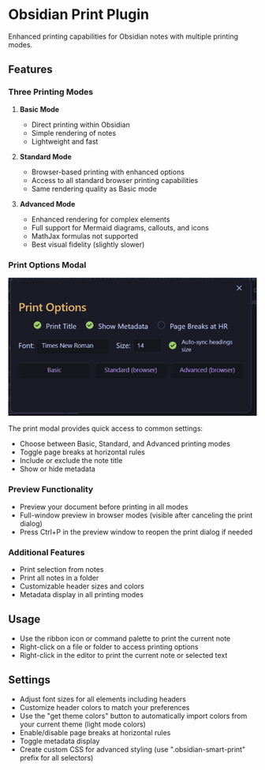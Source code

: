 # Obsidian Print Plugin

Enhanced printing capabilities for Obsidian notes with multiple printing modes.

## Features

### Three Printing Modes

1. **Basic Mode**
   - Direct printing within Obsidian
   - Simple rendering of notes
   - Lightweight and fast

2. **Standard Mode**
   - Browser-based printing with enhanced options
   - Access to all standard browser printing capabilities
   - Same rendering quality as Basic mode

3. **Advanced Mode**
   - Enhanced rendering for complex elements
   - Full support for Mermaid diagrams, callouts, and icons
   - MathJax formulas not supported
   - Best visual fidelity (slightly slower)

### Print Options Modal

![Print Modal](assets/modal.png)

The print modal provides quick access to common settings:
- Choose between Basic, Standard, and Advanced printing modes
- Toggle page breaks at horizontal rules
- Include or exclude the note title
- Show or hide metadata

### Preview Functionality

- Preview your document before printing in all modes
- Full-window preview in browser modes (visible after canceling the print dialog)
- Press Ctrl+P in the preview window to reopen the print dialog if needed

### Additional Features

- Print selection from notes
- Print all notes in a folder
- Customizable header sizes and colors
- Metadata display in all printing modes

## Usage

- Use the ribbon icon or command palette to print the current note
- Right-click on a file or folder to access printing options
- Right-click in the editor to print the current note or selected text

## Settings

- Adjust font sizes for all elements including headers
- Customize header colors to match your preferences
- Use the "get theme colors" button to automatically import colors from your current theme (light mode colors)
- Enable/disable page breaks at horizontal rules
- Toggle metadata display
- Create custom CSS for advanced styling (use ".obsidian-smart-print" prefix for all selectors)
